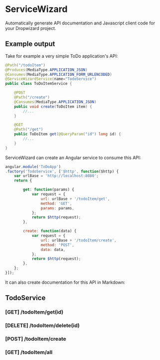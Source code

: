# ServiceWizard
Automatically generate API documentation and Javascript client code for your Dropwizard project.

## Example output
Take for example a very simple ToDo application's API:

```Java
@Path("/todoItem")
@Produces(MediaType.APPLICATION_JSON)
@Consumes(MediaType.APPLICATION_FORM_URLENCODED)
@ServiceWizardService(name="TodoService")
public class ToDoItemService {

	@POST
	@Path("/create")
	@Consumes(MediaType.APPLICATION_JSON)
	public void create(ToDoItem item) {
		//...
	}

	@GET
	@Path("/get")
	public ToDoItem get(@QueryParam("id") long id) {
		//...
	}
}
```
	
ServiceWizard can create an Angular service to consume this API:
	
```Javascript
angular.module('ToDoApp')
.factory('TodoService', ['$http', function($http) {
    var urlBase = 'http://localhost:8080';
    return {

        get: function(params) {
            var request = {
                url: urlBase + '/todoItem/get',
                method: 'GET',
                params: params,
            };
            return $http(request);
        },

        create: function(data) {
            var request = {
                url: urlBase + '/todoItem/create',
                method: 'POST',
                data: data,
            };
            return $http(request);
        },
    };
}]);
```
	
It can also create documentation for this API in Markdown:
## TodoService
### [GET]    /todoItem/get(id)
### [DELETE] /todoItem/delete(id)
### [POST]   /todoItem/create
### [GET]    /todoItem/all

